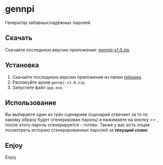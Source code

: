 # gennpi
Генератор забавных/надёжных паролей

## Скачать

Скачайте последнюю версию приложения: [gennpi-v1.0.zip](releases/gennpi-v1.0.zip)

## Установка

1. Скачайте последнюю версию приложения из папки [releases](releases/).
2. Распакуйте архив `gennpi-v1.0.zip`.
3. Запустите файл `app.exe`.

## Использование

Вы выбираете один из трёх сценариев (сценарий отвечает за то по какому образу будет сгенерирован пароль) и нажимаете на кнопку >> , после этого пароль сгенерируется - готово.
Также у вас есть опция посмотреть историю сгенерированных паролей за ***текущий сеанс***

## Enjoy

Enjoy
